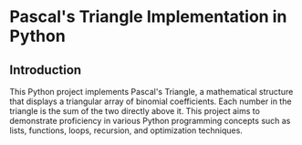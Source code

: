 # Pascal's Triangle Implementation in Python

## Introduction
This Python project implements Pascal's Triangle, a mathematical structure that displays a triangular array of binomial coefficients. Each number in the triangle is the sum of the two directly above it. This project aims to demonstrate proficiency in various Python programming concepts such as lists, functions, loops, recursion, and optimization techniques.
